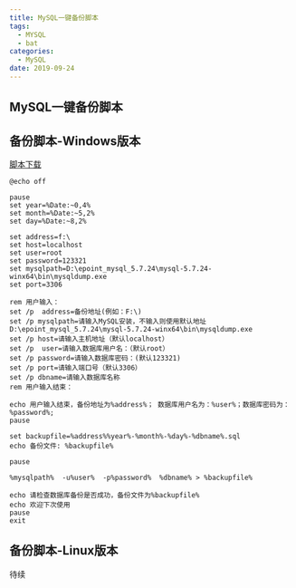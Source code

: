 ```yaml
---
title: MySQL一键备份脚本
tags:
  - MYSQL
  - bat
categories:
  - MySQL
date: 2019-09-24
---
```


## MySQL一键备份脚本

## 备份脚本-Windows版本

[脚本下载](https://raw.githubusercontent.com/linjinbao666/resources/master/bat%E8%84%9A%E6%9C%AC/backup.bat)

```text
@echo off

pause
set year=%Date:~0,4%
set month=%Date:~5,2%
set day=%Date:~8,2%

set address=f:\
set host=localhost
set user=root
set password=123321
set mysqlpath=D:\epoint_mysql_5.7.24\mysql-5.7.24-winx64\bin\mysqldump.exe
set port=3306

rem 用户输入：
set /p  address=备份地址(例如：F:\)
set /p mysqlpath=请输入MySQL安装，不输入则使用默认地址D:\epoint_mysql_5.7.24\mysql-5.7.24-winx64\bin\mysqldump.exe
set /p host=请输入主机地址（默认localhost）
set /p  user=请输入数据库用户名：（默认root）
set /p password=请输入数据库密码：(默认123321)
set /p port=请输入端口号（默认3306）
set /p dbname=请输入数据库名称
rem 用户输入结束：

echo 用户输入结束，备份地址为%address%； 数据库用户名为：%user%；数据库密码为：%password%; 
pause

set backupfile=%address%%year%-%month%-%day%-%dbname%.sql
echo 备份文件: %backupfile%

pause

%mysqlpath%  -u%user%  -p%password%  %dbname% > %backupfile%

echo 请检查数据库备份是否成功，备份文件为%backupfile%
echo 欢迎下次使用
pause
exit
```

## 备份脚本-Linux版本

待续
